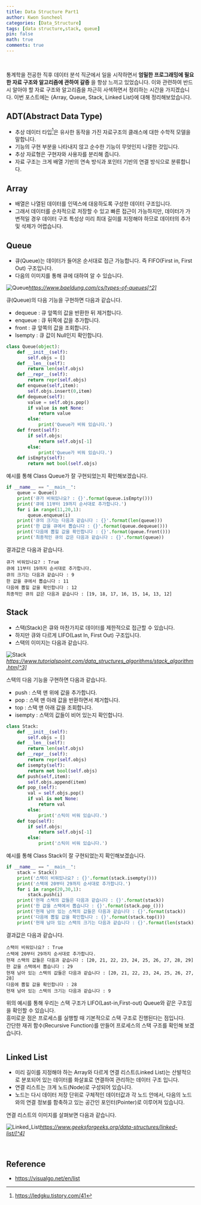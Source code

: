 ```yaml
---
title: Data Structure Part1
author: Kwon Suncheol
categories: [Data_Structure]
tags: [data structure,stack, queue]
pin: false
math: true
comments: true
---
```


<br>

 통계학을 전공한 직후 데이터 분석 직군에서 일을 시작하면서 **엄밀한 프로그래밍에 필요한 자료 구조와 알고리즘에 관하여 갈증** 을 항상 느끼고 있었습니다. 이와 관련하여 반드시 알아야 할 자료 구조와 알고리즘을 차근히 사색하면서 정리하는 시간을 가지겠습니다. 이번 포스트에는 {Array, Queue, Stack, Linked List}에 대해 정리해보았습니다. 


## ADT(Abstract Data Type)

- 추상 데이터 타입[^1]은 유사한 동작을 가진 자료구조의 클래스에 대한 수학적 모델을 말합니다.
- 기능의 구현 부분을 나타내지 않고 순수한 기능이 무엇인지 나열한 것입니다.
- 추상 자료형은 구현자와 사용자를 분리해 줍니다.
- 자료 구조는 크게 배열 기반의 연속 방식과 포인터 기반의 연결 방식으로 분류합니다. 


## Array

- 배열은 나열된 데이터를 인덱스에 대응하도록 구성한 데이터 구조입니다.
- 그래서 데이터를 순차적으로 저장할 수 있고 빠른 접근이 가능하지만, 데이터가 가변적일 경우 데이터 구조 특성상 미리 최대 길이를 지정해야 하므로 데이터의 추가 및 삭제가 어렵습니다.

## Queue

- 큐(Queue)는 데이터가 들어온 순서대로 접근 가능합니다. 즉 FIFO(First in, First Out) 구조입니다. 
- 다음의 이미지를 통해 큐에 대하여 알 수 있습니다.

![Queue](/assets/img/post_img/Queue.png)_https://www.baeldung.com/cs/types-of-queues[^2]_

큐(Queue)의 다음 기능을 구현하면 다음과 같습니다.  
- dequeue : 큐 앞쪽의 값을 반환한 뒤 제거합니다.
- enqueue : 큐 뒤쪽에 값을 추가합니다.
- front : 큐 앞쪽의 값을 조회합니다.
- Isempty : 큐 값이 Null인지 확인합니다.

```python
class Queue(object):    
    def __init__(self):
        self.objs = []
    def __len__(self):
        return len(self.objs)
    def __repr__(self):
        return repr(self.objs)    
    def enqueue(self,item):
        self.objs.insert(0,item)
    def dequeue(self):
        value = self.objs.pop()
        if value is not None:
            return value
        else:
            print('Queue가 비워 있습니다.')
    def front(self):
        if self.objs:
            return self.objs[-1]
        else:
            print('Queue가 비워 있습니다.')
    def isEmpty(self):
        return not bool(self.objs)
```

예시를 통해 Class Queue가 잘 구현되었는지 확인해보겠습니다.

```python
if __name__ == "__main__":
    queue = Queue()
    print('큐가 비워있나요? : {}'.format(queue.isEmpty()))
    print('큐에 11부터 19까지 순서대로 추가합니다.')
    for i in range(11,20,1):
        queue.enqueue(i)
    print('큐의 크기는 다음과 같습니다 : {}'.format(len(queue)))
    print('한 값을 큐에서 뽑습니다 : {}'.format(queue.dequeue()))
    print('다음에 뽑힐 값을 확인합니다 : {}'.format(queue.front()))
    print('최종적인 큐의 값은 다음과 같습니다 : {}'.format(queue))
```

결과값은 다음과 같습니다.

```
큐가 비워있나요? : True
큐에 11부터 19까지 순서대로 추가합니다.
큐의 크기는 다음과 같습니다 : 9
한 값을 큐에서 뽑습니다 : 11
다음에 뽑힐 값을 확인합니다 : 12
최종적인 큐의 값은 다음과 같습니다 : [19, 18, 17, 16, 15, 14, 13, 12]
```

## Stack
- 스택(Stack)은 큐와 마찬가지로 데이터를 제한적으로 접근할 수 있습니다. 
- 하지만 큐와 다르게 LIFO(Last In, First Out) 구조입니다.
- 스택의 이미지는 다음과 같습니다.

![Stack](/assets/img/post_img/Stack.jpg)_https://www.tutorialspoint.com/data_structures_algorithms/stack_algorithm.htm[^3]_

스택의 다음 기능을 구현하면 다음과 같습니다.  
- push : 스택 맨 위에 값을 추가합니다.
- pop : 스택 맨 아래 값을 반환하면서 제거합니다.
- top : 스택 맨 아래 값을 조회합니다.
- isempty : 스택의 값들이 비어 있는지 확인합니다.

```python
class Stack:
    def __init__(self):
        self.objs = []
    def __len__(self):
        return len(self.objs)
    def __repr__(self):
        return repr(self.objs)
    def isempty(self):
        return not bool(self.objs)
    def push(self,item):
        self.objs.append(item)
    def pop_(self):
        val = self.objs.pop()
        if val is not None:
            return val
        else:
            print('스틱이 비워 있습니다.')
    def top(self):
        if self.objs:
            return self.objs[-1]
        else:
            print('스틱이 비워 있습니다.')
```

예시를 통해 Class Stack이 잘 구현되었는지 확인해보겠습니다.

```python
if __name__ == "__main__":
    stack = Stack()
    print('스택이 비워있나요? : {}'.format(stack.isempty()))
    print('스택에 20부터 29까지 순서대로 추가합니다.')
    for i in range(20,30,1):
        stack.push(i)
    print('현재 스택의 값들은 다음과 같습니다 : {}'.format(stack))
    print('한 값을 스택에서 뽑습니다 : {}'.format(stack.pop_()))
    print('현재 남아 있는 스택의 값들은 다음과 같습니다 : {}'.format(stack))
    print('다음에 뽑힐 값을 확인합니다 : {}'.format(stack.top()))
    print('현재 남아 있는 스택의 크기는 다음과 같습니다 : {}'.format(len(stack)))
```

결과값은 다음과 같습니다.

```
스택이 비워있나요? : True
스택에 20부터 29까지 순서대로 추가합니다.
현재 스택의 값들은 다음과 같습니다 : [20, 21, 22, 23, 24, 25, 26, 27, 28, 29]
한 값을 스택에서 뽑습니다 : 29
현재 남아 있는 스택의 값들은 다음과 같습니다 : [20, 21, 22, 23, 24, 25, 26, 27, 28]
다음에 뽑힐 값을 확인합니다 : 28
현재 남아 있는 스택의 크기는 다음과 같습니다 : 9
```
위의 예시를 통해 우리는 스택 구조가 LIFO(Last-in,First-out) Queue와 같은 구조임을 확인할 수 있습니다.   
흥미로운 점은 프로세스를 실행할 때 기본적으로 스택 구조로 진행된다는 점입니다.  
간단한 재귀 함수(Recursive Function)를 만들어 프로세스의 스택 구조를 확인해 보겠습니다.  

```python

```



## Linked List

- 미리 길이를 지정해야 하는 Array와 다르게 연결 리스트(Linked List)는 산발적으로 분포되어 있는 데이터를 화살표로 연결하여 관리하는 데이터 구조 입니다.
- 연결 리스트는 크게 노드(Node)로 구성되어 있습니다.
- 노드는 다시 데이터 저장 단위로 구체적인 데이터값과 각 노드 안에서, 다음의 노드와의 연결 정보를 함축하고 있는 공간인 포인터(Pointer)로 이루어져 있습니다.

연결 리스트의 이미지를 살펴보면 다음과 같습니다.

![Linked_List](/assets/img/post_img/Linkedlist.png)_https://www.geeksforgeeks.org/data-structures/linked-list/[^4]_



<br>


## Reference

[^1]: https://ledgku.tistory.com/41
[^2]: https://www.baeldung.com/cs/types-of-queues
[^3]: https://www.tutorialspoint.com/data_structures_algorithms/stack_algorithm.htm
[^4]: https://www.geeksforgeeks.org/data-structures/linked-list/

- https://visualgo.net/en/list